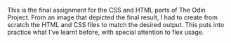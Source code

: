 This is the final assignment for the CSS and HTML parts of The Odin Project. From an image that depicted the final result, I had to create from scratch the HTML and CSS files to match the desired output. This puts into practice what I've learnt before, with special attention to flex usage.
